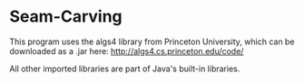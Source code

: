 # Seam-Carving

This program uses the algs4 library from Princeton University, which can be downloaded as a .jar here:
http://algs4.cs.princeton.edu/code/

All other imported libraries are part of Java's built-in libraries.
